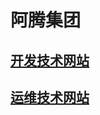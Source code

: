 # 阿腾集团



## [开发技术网站](https://kongyu666.github.io/dev/)



## [运维技术网站](https://kongyu666.github.io/ops/)



